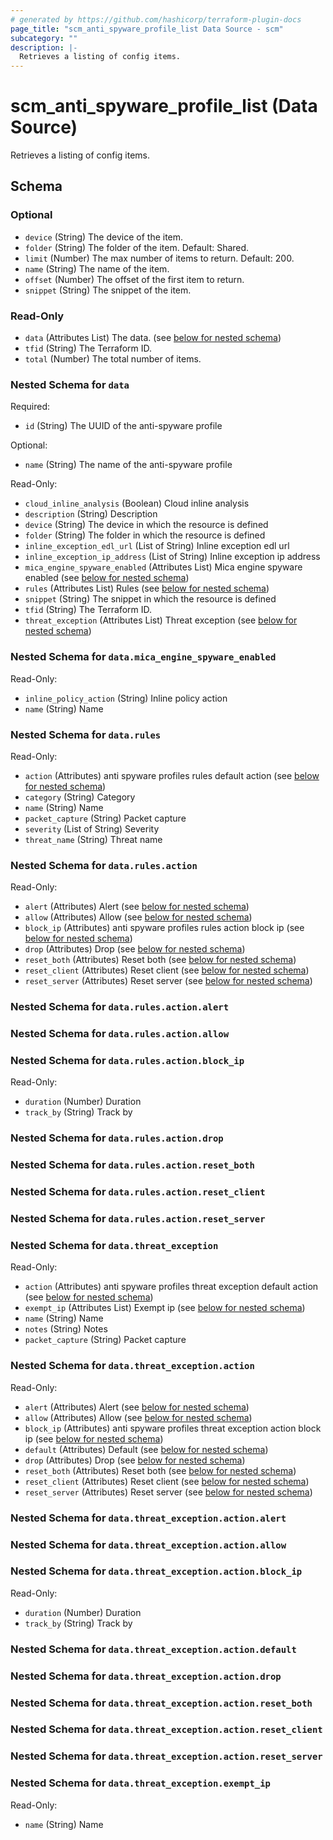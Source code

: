 ```yaml
---
# generated by https://github.com/hashicorp/terraform-plugin-docs
page_title: "scm_anti_spyware_profile_list Data Source - scm"
subcategory: ""
description: |-
  Retrieves a listing of config items.
---
```


# scm_anti_spyware_profile_list (Data Source)

Retrieves a listing of config items.



<!-- schema generated by tfplugindocs -->
## Schema

### Optional

- `device` (String) The device of the item.
- `folder` (String) The folder of the item. Default: Shared.
- `limit` (Number) The max number of items to return. Default: 200.
- `name` (String) The name of the item.
- `offset` (Number) The offset of the first item to return.
- `snippet` (String) The snippet of the item.

### Read-Only

- `data` (Attributes List) The data. (see [below for nested schema](#nestedatt--data))
- `tfid` (String) The Terraform ID.
- `total` (Number) The total number of items.

<a id="nestedatt--data"></a>
### Nested Schema for `data`

Required:

- `id` (String) The UUID of the anti-spyware profile

Optional:

- `name` (String) The name of the anti-spyware profile

Read-Only:

- `cloud_inline_analysis` (Boolean) Cloud inline analysis
- `description` (String) Description
- `device` (String) The device in which the resource is defined
- `folder` (String) The folder in which the resource is defined
- `inline_exception_edl_url` (List of String) Inline exception edl url
- `inline_exception_ip_address` (List of String) Inline exception ip address
- `mica_engine_spyware_enabled` (Attributes List) Mica engine spyware enabled (see [below for nested schema](#nestedatt--data--mica_engine_spyware_enabled))
- `rules` (Attributes List) Rules (see [below for nested schema](#nestedatt--data--rules))
- `snippet` (String) The snippet in which the resource is defined
- `tfid` (String) The Terraform ID.
- `threat_exception` (Attributes List) Threat exception (see [below for nested schema](#nestedatt--data--threat_exception))

<a id="nestedatt--data--mica_engine_spyware_enabled"></a>
### Nested Schema for `data.mica_engine_spyware_enabled`

Read-Only:

- `inline_policy_action` (String) Inline policy action
- `name` (String) Name


<a id="nestedatt--data--rules"></a>
### Nested Schema for `data.rules`

Read-Only:

- `action` (Attributes) anti spyware profiles rules default action (see [below for nested schema](#nestedatt--data--rules--action))
- `category` (String) Category
- `name` (String) Name
- `packet_capture` (String) Packet capture
- `severity` (List of String) Severity
- `threat_name` (String) Threat name

<a id="nestedatt--data--rules--action"></a>
### Nested Schema for `data.rules.action`

Read-Only:

- `alert` (Attributes) Alert (see [below for nested schema](#nestedatt--data--rules--action--alert))
- `allow` (Attributes) Allow (see [below for nested schema](#nestedatt--data--rules--action--allow))
- `block_ip` (Attributes) anti spyware profiles rules action block ip (see [below for nested schema](#nestedatt--data--rules--action--block_ip))
- `drop` (Attributes) Drop (see [below for nested schema](#nestedatt--data--rules--action--drop))
- `reset_both` (Attributes) Reset both (see [below for nested schema](#nestedatt--data--rules--action--reset_both))
- `reset_client` (Attributes) Reset client (see [below for nested schema](#nestedatt--data--rules--action--reset_client))
- `reset_server` (Attributes) Reset server (see [below for nested schema](#nestedatt--data--rules--action--reset_server))

<a id="nestedatt--data--rules--action--alert"></a>
### Nested Schema for `data.rules.action.alert`


<a id="nestedatt--data--rules--action--allow"></a>
### Nested Schema for `data.rules.action.allow`


<a id="nestedatt--data--rules--action--block_ip"></a>
### Nested Schema for `data.rules.action.block_ip`

Read-Only:

- `duration` (Number) Duration
- `track_by` (String) Track by


<a id="nestedatt--data--rules--action--drop"></a>
### Nested Schema for `data.rules.action.drop`


<a id="nestedatt--data--rules--action--reset_both"></a>
### Nested Schema for `data.rules.action.reset_both`


<a id="nestedatt--data--rules--action--reset_client"></a>
### Nested Schema for `data.rules.action.reset_client`


<a id="nestedatt--data--rules--action--reset_server"></a>
### Nested Schema for `data.rules.action.reset_server`




<a id="nestedatt--data--threat_exception"></a>
### Nested Schema for `data.threat_exception`

Read-Only:

- `action` (Attributes) anti spyware profiles threat exception default action (see [below for nested schema](#nestedatt--data--threat_exception--action))
- `exempt_ip` (Attributes List) Exempt ip (see [below for nested schema](#nestedatt--data--threat_exception--exempt_ip))
- `name` (String) Name
- `notes` (String) Notes
- `packet_capture` (String) Packet capture

<a id="nestedatt--data--threat_exception--action"></a>
### Nested Schema for `data.threat_exception.action`

Read-Only:

- `alert` (Attributes) Alert (see [below for nested schema](#nestedatt--data--threat_exception--action--alert))
- `allow` (Attributes) Allow (see [below for nested schema](#nestedatt--data--threat_exception--action--allow))
- `block_ip` (Attributes) anti spyware profiles threat exception action block ip (see [below for nested schema](#nestedatt--data--threat_exception--action--block_ip))
- `default` (Attributes) Default (see [below for nested schema](#nestedatt--data--threat_exception--action--default))
- `drop` (Attributes) Drop (see [below for nested schema](#nestedatt--data--threat_exception--action--drop))
- `reset_both` (Attributes) Reset both (see [below for nested schema](#nestedatt--data--threat_exception--action--reset_both))
- `reset_client` (Attributes) Reset client (see [below for nested schema](#nestedatt--data--threat_exception--action--reset_client))
- `reset_server` (Attributes) Reset server (see [below for nested schema](#nestedatt--data--threat_exception--action--reset_server))

<a id="nestedatt--data--threat_exception--action--alert"></a>
### Nested Schema for `data.threat_exception.action.alert`


<a id="nestedatt--data--threat_exception--action--allow"></a>
### Nested Schema for `data.threat_exception.action.allow`


<a id="nestedatt--data--threat_exception--action--block_ip"></a>
### Nested Schema for `data.threat_exception.action.block_ip`

Read-Only:

- `duration` (Number) Duration
- `track_by` (String) Track by


<a id="nestedatt--data--threat_exception--action--default"></a>
### Nested Schema for `data.threat_exception.action.default`


<a id="nestedatt--data--threat_exception--action--drop"></a>
### Nested Schema for `data.threat_exception.action.drop`


<a id="nestedatt--data--threat_exception--action--reset_both"></a>
### Nested Schema for `data.threat_exception.action.reset_both`


<a id="nestedatt--data--threat_exception--action--reset_client"></a>
### Nested Schema for `data.threat_exception.action.reset_client`


<a id="nestedatt--data--threat_exception--action--reset_server"></a>
### Nested Schema for `data.threat_exception.action.reset_server`



<a id="nestedatt--data--threat_exception--exempt_ip"></a>
### Nested Schema for `data.threat_exception.exempt_ip`

Read-Only:

- `name` (String) Name
